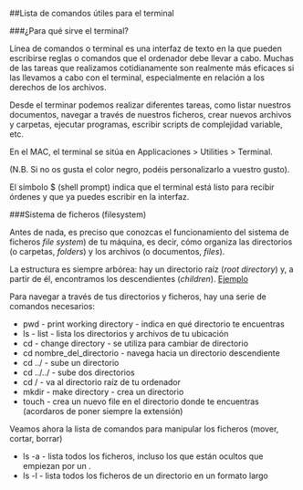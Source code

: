 ##Lista de comandos útiles para el terminal

###¿Para qué sirve el terminal?

Línea de comandos o terminal es una interfaz de texto en la que pueden escribirse reglas o comandos que el ordenador debe llevar a cabo. Muchas de las tareas que realizamos cotidianamente son realmente más eficaces si las llevamos a cabo con el terminal, especialmente en relación a los derechos de los archivos. 

Desde el terminar podemos realizar diferentes tareas, como listar nuestros documentos, navegar a través de nuestros ficheros, crear nuevos archivos y carpetas, ejecutar programas, escribir scripts de complejidad variable, etc.

En el MAC, el terminal se sitúa en Applicaciones > Utilities > Terminal. 

(N.B. Si no os gusta el color negro, podéis personalizarlo a vuestro gusto).
 
El símbolo $ (shell prompt) indica que el terminal está listo para recibir órdenes y que ya puedes escribir en la interfaz. 


###Sistema de ficheros (filesystem)

Antes de nada, es preciso que conozcas el funcionamiento del sistema de ficheros _file system_) de tu máquina, es decir, cómo organiza las directorios (o carpetas, _folders_) y los archivos (o documentos, _files_).

La estructura es siempre arbórea: hay un directorio raíz (_root directory_) y, a partir de él, encontramos los descendientes (_children_). [Ejemplo](https://s3.amazonaws.com/codecademy-content/courses/learn-the-command-line/img/LCL-fileTrees-01.png)

Para navegar a través de tus directorios y ficheros, hay una serie de comandos necesarios: 

* pwd - print working directory - indica en qué directorio te encuentras
* ls - list - lista los directorios y archivos de tu ubicación
* cd - change directory -  se utiliza para cambiar de directorio
* cd nombre_del_directorio - navega hacia un directorio descendiente
* cd ../ - sube un directorio
* cd ../../ - sube dos directorios
* cd / - va al directorio raíz de tu ordenador
* mkdir - make directory - crea un directorio 
* touch - crea un nuevo file en el directorio donde te encuentras (acordaros de poner siempre la extensión)
 
Veamos ahora la lista de comandos para manipular los ficheros (mover, cortar, borrar) 

* ls -a - lista todos los ficheros, incluso los que están ocultos que empiezan por un .
* ls -l - lista todos los ficheros de un directorio en un formato largo


